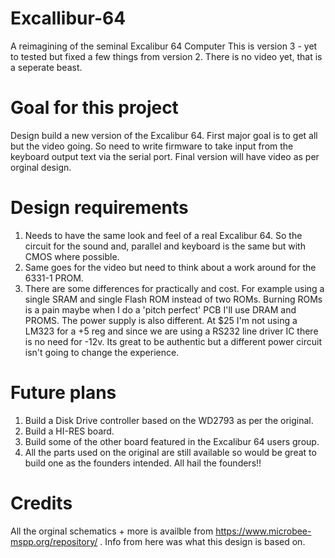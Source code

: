 # Excallibur-64
A reimagining of the seminal Excalibur 64 Computer
This is version 3 - yet to tested but fixed a few things from version 2. 
There is no video yet, that is a seperate beast. 

Goal for this project
=====================
Design build a new version of the  Excalibur 64. First major goal is to get all but the video going. So need to write firmware to take input from the keyboard output text via the serial port. 
Final version will have video as per orginal design.

Design requirements
==================
1. Needs to have the same look and feel of a real Excalibur 64. So the circuit for the sound and, parallel and keyboard is the same but with CMOS where possible.
2. Same goes for the video but need to think about a work around for the 6331-1 PROM.
3. There are some differences for practically and cost. For example using a single SRAM and single Flash ROM instead of two ROMs. Burning ROMs is a pain maybe when I do a 'pitch perfect' PCB I'll use DRAM and PROMS. The power supply is also different. At $25 I'm not using a LM323 for a +5 reg and since we are using a RS232 line driver IC there is no need for -12v. Its great to be authentic but a different power circuit isn't going to change the experience.

Future plans
============
1. Build a Disk Drive controller based on the WD2793 as per the original.
2. Build a HI-RES board.
3. Build some of the other board featured in the Excalibur 64 users group.
4. All the parts used on the original are still available so would be great to build one as the founders intended. All hail the founders!!

Credits
=======
All the orginal schematics + more is availble from https://www.microbee-mspp.org/repository/ . Info from here was what this design is based on.
